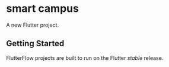 # smart campus

A new Flutter project.

## Getting Started

FlutterFlow projects are built to run on the Flutter _stable_ release.
